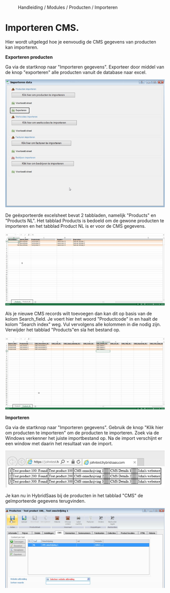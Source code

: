 <properties>
	<page>
		<title>Producten imporeteren CMS</title>
	</page>
	<menu>
		<position>Handleiding / Modules / Producten / Importeren</position>
		<title>Importeren CMS</title>
	</menu>
</properties>

Importeren CMS.
================================
Hier wordt uitgelegd hoe je eenvoudig de CMS gegevens van producten kan importeren.


**Exporteren producten**

Ga via de startknop naar "Importeren gegevens".
Exporteer door middel van de knop "exporteren" alle producten vanuit de database naar excel.
 
![](images/producten-importeren.jpg)

De geëxporteerde excelsheet bevat 2 tabbladen, namelijk "Products" en "Products NL".
Het tabblad Products is bedoeld om de gewone producten te importeren en het tabblad Product NL is er voor de CMS gegevens.


![](images/producten-excel.jpg)

Als je nieuwe CMS records wilt toevoegen dan kan dit op basis van de kolom Search_field. Je voert hier het woord "Productcode" in en haalt de kolom "Search index" weg. 
Vul vervolgens alle kolommen in die nodig zijn.
Verwijder het tabblad "Products"en sla het bestand op.


![](images/producten-excel1.jpg)

**Importeren**

Ga via de startknop naar "Importeren gegevens".
Gebruik de knop "Klik hier om producten te importeren" om de producten te importeren. Zoek via de Windows verkenner het juiste importbestand op.
Na de import verschijnt er een window met daarin het resultaat van de import.

![](images/producten-resultaat.jpg)

Je kan nu in HybridSaas bij de producten in het tabblad "CMS" de geïmporteerde gegevens terugvinden.

![](images/producten-hs-resultaat.jpg)